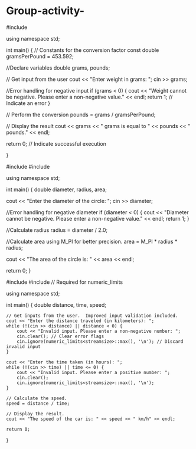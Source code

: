 # Group-activity-
#include <iostream>

using namespace std;

int main() {
  // Constants for the conversion factor
  const double gramsPerPound = 453.592;

  //Declare variables
  double grams, pounds;

  // Get input from the user
  cout << "Enter weight in grams: ";
  cin >> grams;

  //Error handling for negative input
  if (grams < 0) {
    cout << "Weight cannot be negative. Please enter a non-negative value." << endl;
    return 1; // Indicate an error
  }

  // Perform the conversion
  pounds = grams / gramsPerPound;

  // Display the result
  cout << grams << " grams is equal to " << pounds << " pounds." << endl;

  return 0; // Indicate successful execution

}

#include <iostream>
#include <cmath>

using namespace std;

int main() {
  double diameter, radius, area;

  cout << "Enter the diameter of the circle: ";
  cin >> diameter;

  //Error handling for negative diameter
  if (diameter < 0) {
    cout << "Diameter cannot be negative. Please enter a non-negative value." << endl;
    return 1;
  }

  //Calculate radius
  radius = diameter / 2.0;

  //Calculate area using M_PI for better precision.
  area = M_PI * radius * radius;

  cout << "The area of the circle is: " << area << endl;

  return 0;
}

#include <iostream>
#include <limits> // Required for numeric_limits

using namespace std;

int main() {
    double distance, time, speed;

    // Get inputs from the user.  Improved input validation included.
    cout << "Enter the distance traveled (in kilometers): ";
    while (!(cin >> distance) || distance < 0) {
        cout << "Invalid input. Please enter a non-negative number: ";
        cin.clear(); // Clear error flags
        cin.ignore(numeric_limits<streamsize>::max(), '\n'); // Discard invalid input
    }

    cout << "Enter the time taken (in hours): ";
    while (!(cin >> time) || time <= 0) {
        cout << "Invalid input. Please enter a positive number: ";
        cin.clear();
        cin.ignore(numeric_limits<streamsize>::max(), '\n');
    }

    // Calculate the speed.
    speed = distance / time;

    // Display the result.
    cout << "The speed of the car is: " << speed << " km/h" << endl;

    return 0;
}

